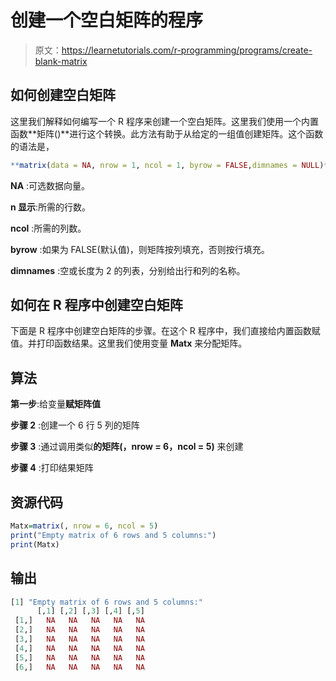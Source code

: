 # 创建一个空白矩阵的程序

> 原文：<https://learnetutorials.com/r-programming/programs/create-blank-matrix>

## 如何创建空白矩阵

这里我们解释如何编写一个 R 程序来创建一个空白矩阵。这里我们使用一个内置函数**矩阵()**进行这个转换。此方法有助于从给定的一组值创建矩阵。这个函数的语法是，

```r
**matrix(data = NA, nrow = 1, ncol = 1, byrow = FALSE,dimnames = NULL)** 

```

**NA** :可选数据向量。

**n 显示**:所需的行数。

**ncol** :所需的列数。

**byrow** :如果为 FALSE(默认值)，则矩阵按列填充，否则按行填充。

**dimnames** :空或长度为 2 的列表，分别给出行和列的名称。

## 如何在 R 程序中创建空白矩阵

下面是 R 程序中创建空白矩阵的步骤。在这个 R 程序中，我们直接给内置函数赋值。并打印函数结果。这里我们使用变量 **Matx** 来分配矩阵。

## 算法

**第一步**:给变量**赋矩阵值**

**步骤 2** :创建一个 6 行 5 列的矩阵

**步骤 3** :通过调用类似**的矩阵(，nrow = 6，ncol = 5)** 来创建

**步骤 4** :打印结果矩阵

## 资源代码

```r
Matx=matrix(, nrow = 6, ncol = 5)
print("Empty matrix of 6 rows and 5 columns:")
print(Matx)

```

## 输出

```r
[1] "Empty matrix of 6 rows and 5 columns:"
      [,1] [,2] [,3] [,4] [,5]
 [1,]   NA   NA   NA   NA   NA
 [2,]   NA   NA   NA   NA   NA
 [3,]   NA   NA   NA   NA   NA
 [4,]   NA   NA   NA   NA   NA
 [5,]   NA   NA   NA   NA   NA
 [6,]   NA   NA   NA   NA   NA
```
